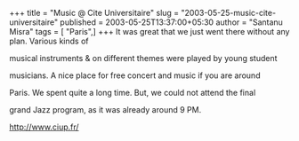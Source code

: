 +++
title = "Music @ Cite Universitaire"
slug = "2003-05-25-music-cite-universitaire"
published = 2003-05-25T13:37:00+05:30
author = "Santanu Misra"
tags = [ "Paris",]
+++
It was great that we just went there without any plan. Various kinds of

musical instruments & on different themes were played by young student

musicians. A nice place for free concert and music if you are around

Paris. We spent quite a long time. But, we could not attend the final

grand Jazz program, as it was already around 9 PM.



http://www.ciup.fr/

